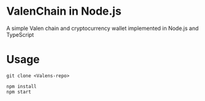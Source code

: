 # ValenChain in Node.js

A simple Valen chain  and cryptocurrency wallet implemented in Node.js and TypeScript 


# Usage

```
git clone <Valens-repo>

npm install
npm start
```
